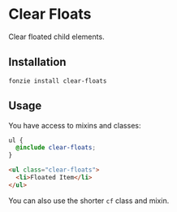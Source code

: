 # Clear Floats

Clear floated child elements. 

## Installation

```
fonzie install clear-floats
```

## Usage

You have access to mixins and classes:

```scss
ul {
  @include clear-floats;
}
```

```html
<ul class="clear-floats">
  <li>Floated Item</li>
</ul>
```

You can also use the shorter `cf` class and mixin.